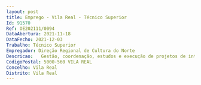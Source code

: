 ```yaml
--- 
layout: post
title: Emprego - Vila Real - Técnico Superior
Id: 91570
Ref: OE202111/0094
DataAbertura: 2021-11-18
DataFecho: 2021-12-03
Trabalho: Técnico Superior
Empregador: Direção Regional de Cultura do Norte
Descricao:   Gestão, coordenação, estudos e execução de projetos de intervenção no contexto da preservação, conservação, restauro e valorização do património classificado   Elaboração de planos de monitorização dos monumentos afetos á DRCN e respetivos planos de intervenção   Preparação e lançamento de concursos públicos, consultas e ajustes diretos de empreitadas e aquisição de bens e serviços   Elaboração e gestão de candidaturas a fundos comunitários   Gestão, Coordenação e acompanhamento técnico de obras e aquisições de serviços   Elaboração de pareceres no âmbito da salvaguarda do património localizado em áreas de servidão administrativa   Diversas atividades inerentes à função.
CodigoPostal: 5000-560 VILA REAL
Concelho: Vila Real
Distrito: Vila Real
--- 
```

